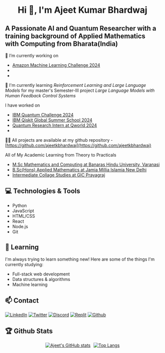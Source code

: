 

<h1 align = 'center'> Hi 👋, I'm Ajeet Kumar Bhardwaj </h1>
<h2>A Passionate AI and Quantum Researcher with a training background of Applied Mathematics with Computing from Bharata(India)</h2>


🔭 I’m currently working on 
 * [Amazon Machine Learning Challenge 2024](https://github.com/ajeetkbhardwaj/AmazonML-Challenge2024)
 * []()
 * []()

🌱 I'm currently learning *Reinforcement Learning and Large Language Models* for my master's Semester-III project *Large Language Models with Human Feedback Control Systems*

I have worked on 
* [IBM Quantum Challenge 2024]()
* [IBM Qiskit Global Summer School 2024]()
* [Quantum Research Intern at Qworld 2024]()
*

👨‍💻 All projects are available at my github repository -  [https://github.com/ajeetkbhardwaj](https://github.com/ajeetkbhardwaj)


All of My Academic Learning from Theory to Practicals
- [M.Sc Mathematics and Computing at Banaras Hindu University, Varanasi](https://github.com/ajeetkbhardwaj/M.Sc-Mathematics-and-Computing)
- [B.Sc(Hons) Applied Mathematics at Jamia Millia Islamia New Delhi](https://github.com/ajeetkbhardwaj/B.Sc-Hons-Applied-Mathematics)
- [Intermediate Collage Studies at GIC Prayagraj](#black)
## 💻 Technologies & Tools


- Python
- JavaScript
- HTML/CSS
- React
- Node.js
- Git

## 🌱 Learning

I'm always trying to learn something new! Here are some of the things I'm currently studying:

- Full-stack web development
- Data structures & algorithms
- Machine learning

## 📫 Contact


[![LinkedIn](https://img.shields.io/badge/LinkedIn-ajeetkbhardwaj-blue)](https://www.linkedin.com/in/ajeetkbhardwaj/)
[![Twitter](https://img.shields.io/badge/Twitter-ajeetsbuzz-blue)](https://twitter.com/ajeetsbuzz)
[![Discord](https://img.shields.io/badge/Discord-Ajeet%231234-blue)]()
[![Replit](https://img.shields.io/badge/Replit-AjeetBhardwaj-blue)](https://replit.com/@AjeetBhardwaj)
[![Github](https://img.shields.io/badge/Github-AjeetBhardwaj-blue)](https://github.com/AjeetBhardwaj)

## 🏆 Github Stats

<div style="display:flex;justify-content:center;">
  <a href="https://github.com/ajeetkbhardwaj" style="margin-right:10px;">
    <img src="https://github-readme-stats.vercel.app/api?username=ajeetkbhardwaj&count_private=true&show_icons=true&theme=radical&include_all_commits=true" alt="Ajeet's GitHub stats" />
  </a>
  <a href="https://github.com/ajeetkbhardwaj">
    <img src="https://github-readme-stats.vercel.app/api/top-langs/?username=ajeetkbhardwaj&layout=compact&theme=radical" alt="Top Langs" />
  </a>
</div>
